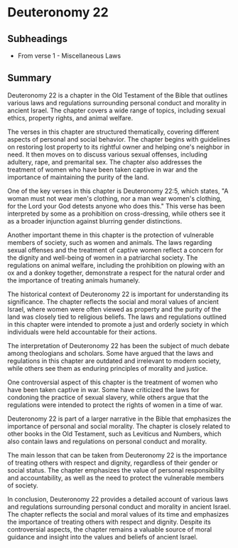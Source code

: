 # Deuteronomy 22

## Subheadings

* From verse 1 - Miscellaneous Laws

## Summary

Deuteronomy 22 is a chapter in the Old Testament of the Bible that outlines various laws and regulations surrounding personal conduct and morality in ancient Israel. The chapter covers a wide range of topics, including sexual ethics, property rights, and animal welfare.

The verses in this chapter are structured thematically, covering different aspects of personal and social behavior. The chapter begins with guidelines on restoring lost property to its rightful owner and helping one's neighbor in need. It then moves on to discuss various sexual offenses, including adultery, rape, and premarital sex. The chapter also addresses the treatment of women who have been taken captive in war and the importance of maintaining the purity of the land.

One of the key verses in this chapter is Deuteronomy 22:5, which states, "A woman must not wear men's clothing, nor a man wear women's clothing, for the Lord your God detests anyone who does this." This verse has been interpreted by some as a prohibition on cross-dressing, while others see it as a broader injunction against blurring gender distinctions.

Another important theme in this chapter is the protection of vulnerable members of society, such as women and animals. The laws regarding sexual offenses and the treatment of captive women reflect a concern for the dignity and well-being of women in a patriarchal society. The regulations on animal welfare, including the prohibition on plowing with an ox and a donkey together, demonstrate a respect for the natural order and the importance of treating animals humanely.

The historical context of Deuteronomy 22 is important for understanding its significance. The chapter reflects the social and moral values of ancient Israel, where women were often viewed as property and the purity of the land was closely tied to religious beliefs. The laws and regulations outlined in this chapter were intended to promote a just and orderly society in which individuals were held accountable for their actions.

The interpretation of Deuteronomy 22 has been the subject of much debate among theologians and scholars. Some have argued that the laws and regulations in this chapter are outdated and irrelevant to modern society, while others see them as enduring principles of morality and justice.

One controversial aspect of this chapter is the treatment of women who have been taken captive in war. Some have criticized the laws for condoning the practice of sexual slavery, while others argue that the regulations were intended to protect the rights of women in a time of war.

Deuteronomy 22 is part of a larger narrative in the Bible that emphasizes the importance of personal and social morality. The chapter is closely related to other books in the Old Testament, such as Leviticus and Numbers, which also contain laws and regulations on personal conduct and morality.

The main lesson that can be taken from Deuteronomy 22 is the importance of treating others with respect and dignity, regardless of their gender or social status. The chapter emphasizes the value of personal responsibility and accountability, as well as the need to protect the vulnerable members of society.

In conclusion, Deuteronomy 22 provides a detailed account of various laws and regulations surrounding personal conduct and morality in ancient Israel. The chapter reflects the social and moral values of its time and emphasizes the importance of treating others with respect and dignity. Despite its controversial aspects, the chapter remains a valuable source of moral guidance and insight into the values and beliefs of ancient Israel.